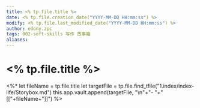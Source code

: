 ```yaml
---
title: <% tp.file.title %>
date: <% tp.file.creation_date("YYYY-MM-DD HH:mm:ss") %>
modify: <% tp.file.last_modified_date("YYYY-MM-DD HH:mm:ss") %>
author: edony.zpc
tags: 002-soft-skills 写作 故事箱
aliases: 
---
```


# <% tp.file.title %>



<%* 
    let fileName = tp.file.title
    let targetFile = tp.file.find_tfile("1.index/index-life/Storybox.md")
    this.app.vault.append(targetFile, "\n"+"- "+"[["+fileName+"]]")
%>